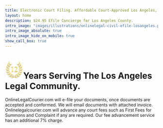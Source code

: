 ```yaml
---
title: Electronic Court Filing. Affordable Court-Approved Los Angeles, California Courts System E-Fiing.
layout: home
description: $24.95 Efile Concierge for Los Angeles County.
intro_image: "images/illustrations/onlinelegal-civil-efile-losangeles.png"
intro_image_absolute: true
intro_image_hide_on_mobile: true
show_call_box: true
---
```


# <a href="https://lacourtesycopies.com/efilingdivisionLACourtComplexCivilEfiling/" target="_blank"><img src="/images/12YearsOLC.jpg" alt="Taking Legal Courier Order Higher" style="height: 60px !important;width: 60px !important;" ></a>Years Serving The Los Angeles Legal Community.

OnlineLegalCourier.com will e-file your documents, once documents are accepted and conformed.  We will email documents with attached invoice.  Onlinelegalcourier.com will advance any court fees such as First Fees for Summons and Complaint if any are required.  Our fee advancement service has an additional 7% charge.  
